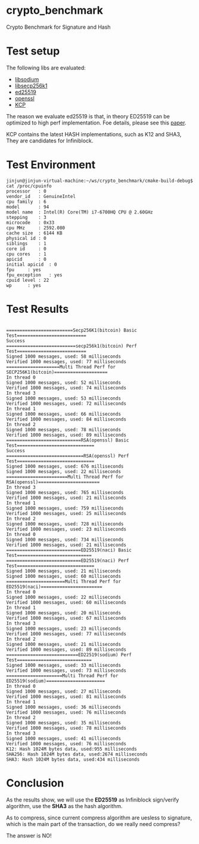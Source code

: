 # crypto_benchmark
Crypto Benchmark for Signature and Hash 

# Test setup 

The following libs are evaluated:

- [libsodium](https://github.com/jedisct1/libsodium)
- [libsecp256k1](https://github.com/bitcoin-core/secp256k1)
- [ed25519](https://github.com/hyperledger/iroha-ed25519)
- [openssl](https://www.openssl.org/)
- [KCP](https://keccak.team/)

The reason we evaluate ed25519 is that, in theory ED25519 can be optimized  to high perf implementation. Foe details, please see this [paper](https://ed25519.cr.yp.to/ed25519-20110926.pdf).

KCP contains the latest HASH implementations, such as K12 and SHA3, They are candidates for  Infiniblock. 

# Test Environment

```apple js
jinjun@jinjun-virtual-machine:~/ws/crypto_benchmark/cmake-build-debug$ cat /proc/cpuinfo 
processor	: 0
vendor_id	: GenuineIntel
cpu family	: 6
model		: 94
model name	: Intel(R) Core(TM) i7-6700HQ CPU @ 2.60GHz
stepping	: 3
microcode	: 0x33
cpu MHz		: 2592.080
cache size	: 6144 KB
physical id	: 0
siblings	: 1
core id		: 0
cpu cores	: 1
apicid		: 0
initial apicid	: 0
fpu		: yes
fpu_exception	: yes
cpuid level	: 22
wp		: yes
```
 

# Test Results 

```apple js

=========================Secp256K1(bitcoin) Basic Test==========================
Success
==========================secp256k1(bitcoin) Perf Test==========================
Signed 1000 messages, used: 58 milliseconds
Verified 1000 messages, used: 77 milliseconds
====================Multi Thread Perf for SECP256K1(bitcoin)====================
In thread 0
Signed 1000 messages, used: 52 milliseconds
Verified 1000 messages, used: 74 milliseconds
In thread 3
Signed 1000 messages, used: 53 milliseconds
Verified 1000 messages, used: 72 milliseconds
In thread 1
Signed 1000 messages, used: 66 milliseconds
Verified 1000 messages, used: 84 milliseconds
In thread 2
Signed 1000 messages, used: 78 milliseconds
Verified 1000 messages, used: 89 milliseconds
============================RSA(openssl) Basic Test=============================
Success
=============================RSA(openssl) Perf Test=============================
Signed 1000 messages, used: 676 milliseconds
Signed 1000 messages, used: 22 milliseconds
=======================Multi Thread Perf for RSA(openssl)=======================
In thread 3
Signed 1000 messages, used: 765 milliseconds
Verified 1000 messages, used: 21 milliseconds
In thread 1
Signed 1000 messages, used: 759 milliseconds
Verified 1000 messages, used: 25 milliseconds
In thread 2
Signed 1000 messages, used: 728 milliseconds
Verified 1000 messages, used: 23 milliseconds
In thread 0
Signed 1000 messages, used: 734 milliseconds
Verified 1000 messages, used: 21 milliseconds
============================ED25519(naci) Basic Test============================
============================ED25519(naci) Perf Test=============================
Signed 1000 messages, used: 21 milliseconds
Signed 1000 messages, used: 60 milliseconds
======================Multi Thread Perf for ED25519(naci)=======================
In thread 0
Signed 1000 messages, used: 22 milliseconds
Verified 1000 messages, used: 60 milliseconds
In thread 1
Signed 1000 messages, used: 20 milliseconds
Verified 1000 messages, used: 67 milliseconds
In thread 3
Signed 1000 messages, used: 23 milliseconds
Verified 1000 messages, used: 77 milliseconds
In thread 2
Signed 1000 messages, used: 21 milliseconds
Verified 1000 messages, used: 89 milliseconds
===========================ED22519(sodium) Perf Test============================
Signed 1000 messages, used: 33 milliseconds
Verified 1000 messages, used: 73 milliseconds
=====================Multi Thread Perf for ED25519(sodium)======================
In thread 0
Signed 1000 messages, used: 27 milliseconds
Verified 1000 messages, used: 81 milliseconds
In thread 1
Signed 1000 messages, used: 36 milliseconds
Verified 1000 messages, used: 76 milliseconds
In thread 2
Signed 1000 messages, used: 35 milliseconds
Verified 1000 messages, used: 78 milliseconds
In thread 3
Signed 1000 messages, used: 41 milliseconds
Verified 1000 messages, used: 76 milliseconds
K12: Hash 1024M bytes data, used:955 milliseconds
SHA256: Hash 1024M bytes data, used:2674 milliseconds
SHA3: Hash 1024M bytes data, used:434 milliseconds
```

# Conclusion 

As the results show, we will use the **ED25519** as Infiniblock sign/verify algorithm, use the **SHA3** as the hash algorithm.

As to compress, since current compress algorithm are uesless to signature, which is the main part of the transaction, do we really need compress? 

The answer is NO!